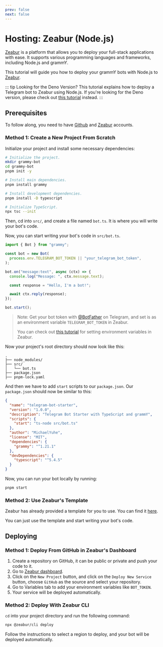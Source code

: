```yaml
---
prev: false
next: false
---
```


# Hosting: Zeabur (Node.js)

[Zeabur](https://zeabur.com) is a platform that allows you to deploy your full-stack applications with ease. It supports various programming languages and frameworks, including Node.js and grammY.

This tutorial will guide you how to deploy your grammY bots with Node.js to [Zeabur](https://zeabur.com/).

::: tip Looking for the Deno Version?
This tutorial explains how to deploy a Telegram bot to Zeabur using Node.js.
If you're looking for the Deno version, please check out [this tutorial](./zeabur-deno) instead.
:::

## Prerequisites

To follow along, you need to have [Github](https://github.com) and [Zeabur](https://zeabur.com/) accounts.

### Method 1: Create a New Project From Scratch

Initialize your project and install some necessary dependencies:

```sh
# Initialize the project.
mkdir grammy-bot
cd grammy-bot
pnpm init -y

# Install main dependencies.
pnpm install grammy

# Install development dependencies.
pnpm install -D typescript

# Initialize TypeScript.
npx tsc --init
```

Then, cd into `src/`, and create a file named `bot.ts`.
It is where you will write your bot's code.

Now, you can start writing your bot's code in `src/bot.ts`.

```js
import { Bot } from "grammy";

const bot = new Bot(
  process.env.TELEGRAM_BOT_TOKEN || "your_telegram_bot_token",
);

bot.on("message:text", async (ctx) => {
  console.log("Message: ", ctx.message.text);

  const response = "Hello, I'm a bot!";

  await ctx.reply(response);
});

bot.start();
```

> Note: Get your bot token with [@BotFather](https://t.me/BotFather) on Telegram, and set is as an environment variable `TELEGRAM_BOT_TOKEN` in Zeabur.
>
> You can check out [this tutorial](https://zeabur.com/docs/deploy/variables) for setting environment variables in Zeabur.

Now your project's root directory should now look like this:

```asciiart:no-line-numbers
.
├── node_modules/
├── src/
│   └── bot.ts
├── package.json
├── pnpm-lock.yaml
```

And then we have to add `start` scripts to our `package.json`.
Our `package.json` should now be similar to this:

```json
{
  "name": "telegram-bot-starter",
  "version": "1.0.0",
  "description": "Telegram Bot Starter with TypeScript and grammY",
  "scripts": {
    "start": "ts-node src/bot.ts"
  },
  "author": "MichaelYuhe",
  "license": "MIT",
  "dependencies": {
    "grammy": "^1.21.1"
  },
  "devDependencies": {
    "typescript": "^5.4.5"
  }
}
```

Now, you can run your bot locally by running:

```sh
pnpm start
```

### Method 2: Use Zeabur's Template

Zeabur has already provided a template for you to use.
You can find it [here](https://github.com/zeabur/telegram-bot-starter).

You can just use the template and start writing your bot's code.

## Deploying

### Method 1: Deploy From GitHub in Zeabur's Dashboard

1. Create a repository on GitHub, it can be public or private and push your code to it.
2. Go to [Zeabur dashboard](https://dash.zeabur.com).
3. Click on the `New Project` button, and click on the `Deploy New Service` button, choose `GitHub` as the source and select your repository.
4. Go to Variables tab to add your environment variables like `BOT_TOKEN`.
5. Your service will be deployed automatically.

### Method 2: Deploy With Zeabur CLI

`cd` into your project directory and run the following command:

```sh
npx @zeabur/cli deploy
```

Follow the instructions to select a region to deploy, and your bot will be deployed automatically.
